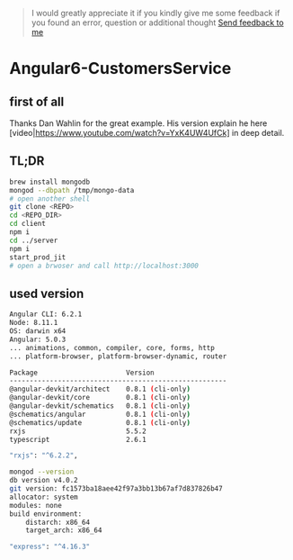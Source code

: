 <!-- markdownlint-disable MD041 -->
> I would greatly appreciate it if you kindly give me some feedback if you found an error, question or additional thought
> [Send feedback to me](mailto:feedback@mathias-stadler.de)
<!-- markdownlint-enable MD041 -->

# Angular6-CustomersService

## first of all

 Thanks Dan Wahlin for the great example. His version  explain he here [video|https://www.youtube.com/watch?v=YxK4UW4UfCk] in deep detail.

## TL;DR

```bash
brew install mongodb
mongod --dbpath /tmp/mongo-data
# open another shell
git clone <REPO>
cd <REPO_DIR>
cd client
npm i
cd ../server
npm i
start_prod_jit
# open a brwoser and call http://localhost:3000
```



## used version

```bash
Angular CLI: 6.2.1
Node: 8.11.1
OS: darwin x64
Angular: 5.0.3
... animations, common, compiler, core, forms, http
... platform-browser, platform-browser-dynamic, router

Package                      Version
------------------------------------------------------
@angular-devkit/architect    0.8.1 (cli-only)
@angular-devkit/core         0.8.1 (cli-only)
@angular-devkit/schematics   0.8.1 (cli-only)
@schematics/angular          0.8.1 (cli-only)
@schematics/update           0.8.1 (cli-only)
rxjs                         5.5.2
typescript                   2.6.1

"rxjs": "^6.2.2",

mongod --version
db version v4.0.2
git version: fc1573ba18aee42f97a3bb13b67af7d837826b47
allocator: system
modules: none
build environment:
    distarch: x86_64
    target_arch: x86_64

"express": "^4.16.3"

```